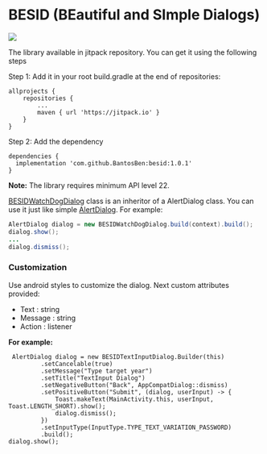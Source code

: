 # BESID (BEautiful and SImple Dialogs)
[![](https://jitpack.io/v/BantosBen/besid.svg)](https://jitpack.io/#BantosBen/besid)

The library available in jitpack repository. You can get it using the following steps

Step 1: Add it in your root build.gradle at the end of repositories:
```
allprojects {
	repositories {
		...
		maven { url 'https://jitpack.io' }
	}
}
```
Step 2: Add the dependency
``` 
dependencies {
  implementation 'com.github.BantosBen:besid:1.0.1'
}
```
**Note:** The library requires minimum API level 22.

[BESIDWatchDogDialog](https://github.com/BantosBen/besid/blob/main/besid/src/main/java/com/sanj/besid/watchDog/BESIDWatchDogDialog.java) class is an inheritor of a AlertDialog class. You can use it just like simple [AlertDialog](http://developer.android.com/reference/android/app/AlertDialog.html). For example:
```java
AlertDialog dialog = new BESIDWatchDogDialog.build(context).build();
dialog.show();
...
dialog.dismiss();
```
### Customization

Use android styles to customize the dialog.
Next custom attributes provided:
* Text : string
* Message : string
* Action : listener

**For example:**
```
 AlertDialog dialog = new BESIDTextInputDialog.Builder(this)
         .setCancelable(true)
         .setMessage("Type target year")
         .setTitle("TextInput Dialog")
         .setNegativeButton("Back", AppCompatDialog::dismiss)
         .setPositiveButton("Submit", (dialog, userInput) -> {
             Toast.makeText(MainActivity.this, userInput, Toast.LENGTH_SHORT).show();
             dialog.dismiss();
         })
         .setInputType(InputType.TYPE_TEXT_VARIATION_PASSWORD)
         .build();
dialog.show();
```
